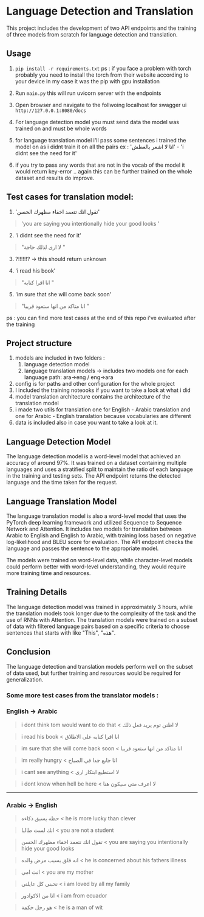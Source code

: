 # Language Detection and Translation

This project includes the development of two API endpoints and the training of three models from scratch for language detection and translation.

## Usage

1. `pip install -r requirements.txt`
    ps : if you face a problem with torch probably you need to install the torch from their website according to your device in my case it was the pip with gpu installation 

2. Run `main.py` this will run uvicorn server with the endpoints

3. Open browser and navigate to the follwoing localhost for swagger ui `http://127.0.0.1:8080/docs`

4. For language detection model you must send data the model was trained on and must be whole words

5. for language translation model i'll pass some sentences i trained the model on as i didnt train it on all the pairs ex : 'انا لا اشعر بالعطش'  - 'i didnt see the need for it'

6. if you try to pass any words that are not in the vocab of the model it would return key-error .. again this can be further trained on the whole dataset and results do improve.

## Test cases for translation model:

1. 'تقول انك تتعمد اخفاء مظهرك الحسن'
> 'you are saying you intentionally hide your good looks <EOS>'

2. 'i didnt see the need for it'
> "لا ارى لذلك حاجة <EOS>"

3. ?!!!!!!? -> this should return unknown

4. 'i read his book' 
> "انا اقرا كتابه <EOS>"

5. 'im sure that she will come back soon' 
> "انا متاكد من انها ستعود قريبا <EOS>"

ps : you can find more test cases at the end of this repo i've evaluated after the training 

## Project structure 

1. models are included in two folders :
    1. language detection model
    2. language translation models -> includes two models one for each language path: ara->eng / eng->ara
2. config is for paths and other configuration for the whole project
3. I included the training noteooks if you want to take a look at what i did
4. model translation architecture contains the architecture of the translation model
5. i made two utils for translation one for English - Arabic translation and one for Arabic - English translation because vocabularies are different
6. data is included also in case you want to take a look at it.

## Language Detection Model

The language detection model is a word-level model that achieved an accuracy of around 97%. It was trained on a dataset containing multiple languages and uses a stratified split to maintain the ratio of each language in the training and testing sets. The API endpoint returns the detected language and the time taken for the request.

## Language Translation Model

The language translation model is also a word-level model that uses the PyTorch deep learning framework and utilized Sequence to Sequence Network and Attention. It includes two models for translation between Arabic to English and English to Arabic, with training loss based on negative log-likelihood and BLEU score for evaluation. The API endpoint checks the language and passes the sentence to the appropriate model.

The models were trained on word-level data, while character-level models could perform better with word-level understanding, they would require more training time and resources.

## Training Details

The language detection model was trained in approximately 3 hours, while the translation models took longer due to the complexity of the task and the use of RNNs with Attention. The translation models were trained on a subset of data with filtered language pairs based on a specific criteria to choose sentences that starts with like "This", "هذه".

## Conclusion

The language detection and translation models perform well on the subset of data used, but further training and resources would be required for generalization.



### Some more test cases from the translator models :

### English -> Arabic
> i dont think tom would want to do that
< لا اظنن توم يريد فعل ذلك <EOS>

> i read his book
< انا اقرا كتابه على الاطلاق <EOS>

> im sure that she will come back soon
< انا متاكد من انها ستعود قريبا <EOS>


> im really hungry
< انا جايع جدا في الصباح <EOS>

> i cant see anything
< لا استطيع ابتكار ارى <EOS>


> i dont know when hell be here
< لا اعرف متى سيكون هنا <EOS>
----------------------------------------------------------------
### Arabic -> English

> حظه يسبق ذكاءه
< he is more lucky than clever <EOS>

> انك لست طالبا
< you are not a student <EOS>

> تقول انك تتعمد اخفاء مظهرك الحسن
< you are saying you intentionally hide your good looks <EOS>

> انه قلق بسبب مرض والده
< he is concerned about his fathers illness <EOS>

> انت امي
< you are my mother <EOS>

> تحبني كل عايلتي
< i am loved by all my family <EOS>

> انا من الاكوادور
< i am from ecuador <EOS>

> هو رجل حكمة
< he is a man of wit <EOS>